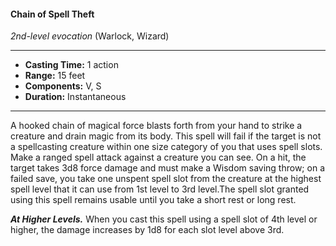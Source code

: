 #### Chain of Spell Theft
*2nd-level evocation* (Warlock, Wizard)
___
- **Casting Time:** 1 action
- **Range:** 15 feet
- **Components:** V, S
- **Duration:** Instantaneous
---
A hooked chain of magical force blasts forth from your hand to strike a creature and drain magic from its body. This spell will fail if the target is not a spellcasting creature within one size category of you that uses spell slots. Make a ranged spell attack against a creature you can see. On a hit, the target takes 3d8 force damage and must make a Wisdom saving throw; on a failed save, you take one unspent spell slot from the creature at the highest spell level that it can use from 1st level to 3rd level.The spell slot granted using this spell remains usable until you take a short rest or long rest.

***At Higher Levels.*** When you cast this spell using a spell slot of 4th level or higher, the damage increases by 1d8 for each slot level above 3rd.
